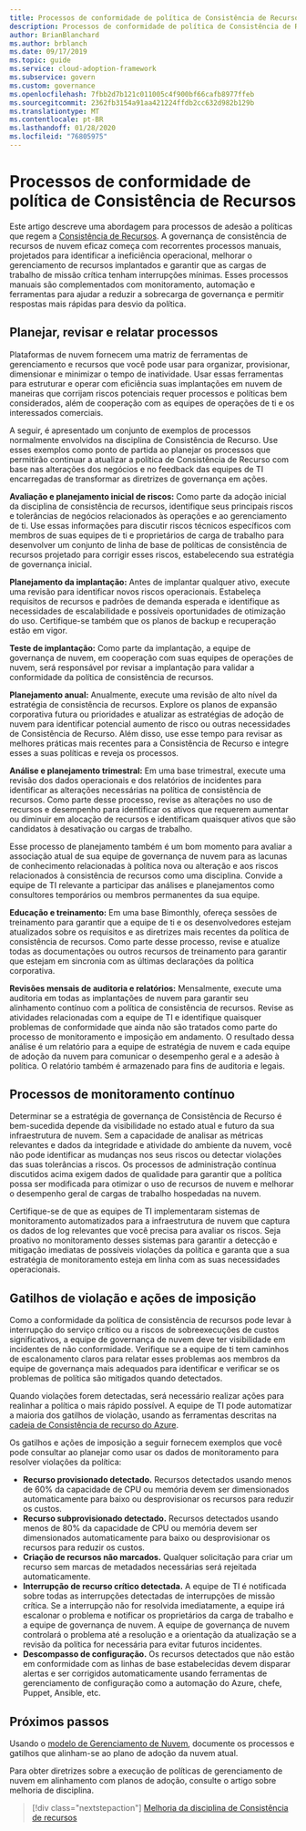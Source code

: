```yaml
---
title: Processos de conformidade de política de Consistência de Recursos
description: Processos de conformidade de política de Consistência de Recursos
author: BrianBlanchard
ms.author: brblanch
ms.date: 09/17/2019
ms.topic: guide
ms.service: cloud-adoption-framework
ms.subservice: govern
ms.custom: governance
ms.openlocfilehash: 7fbb2d7b121c011005c4f900bf66cafb8977ffeb
ms.sourcegitcommit: 2362fb3154a91aa421224ffdb2cc632d982b129b
ms.translationtype: MT
ms.contentlocale: pt-BR
ms.lasthandoff: 01/28/2020
ms.locfileid: "76805975"
---
```

# <a name="resource-consistency-policy-compliance-processes"></a>Processos de conformidade de política de Consistência de Recursos

Este artigo descreve uma abordagem para processos de adesão a políticas que regem a [Consistência de Recursos](./index.md). A governança de consistência de recursos de nuvem eficaz começa com recorrentes processos manuais, projetados para identificar a ineficiência operacional, melhorar o gerenciamento de recursos implantados e garantir que as cargas de trabalho de missão crítica tenham interrupções mínimas. Esses processos manuais são complementados com monitoramento, automação e ferramentas para ajudar a reduzir a sobrecarga de governança e permitir respostas mais rápidas para desvio da política.

## <a name="planning-review-and-reporting-processes"></a>Planejar, revisar e relatar processos

Plataformas de nuvem fornecem uma matriz de ferramentas de gerenciamento e recursos que você pode usar para organizar, provisionar, dimensionar e minimizar o tempo de inatividade. Usar essas ferramentas para estruturar e operar com eficiência suas implantações em nuvem de maneiras que corrijam riscos potenciais requer processos e políticas bem considerados, além de cooperação com as equipes de operações de ti e os interessados comerciais.

A seguir, é apresentado um conjunto de exemplos de processos normalmente envolvidos na disciplina de Consistência de Recurso. Use esses exemplos como ponto de partida ao planejar os processos que permitirão continuar a atualizar a política de Consistência de Recurso com base nas alterações dos negócios e no feedback das equipes de TI encarregadas de transformar as diretrizes de governança em ações.

**Avaliação e planejamento inicial de riscos:** Como parte da adoção inicial da disciplina de consistência de recursos, identifique seus principais riscos e tolerâncias de negócios relacionados às operações e ao gerenciamento de ti. Use essas informações para discutir riscos técnicos específicos com membros de suas equipes de ti e proprietários de carga de trabalho para desenvolver um conjunto de linha de base de políticas de consistência de recursos projetado para corrigir esses riscos, estabelecendo sua estratégia de governança inicial.

**Planejamento da implantação:** Antes de implantar qualquer ativo, execute uma revisão para identificar novos riscos operacionais. Estabeleça requisitos de recursos e padrões de demanda esperada e identifique as necessidades de escalabilidade e possíveis oportunidades de otimização do uso. Certifique-se também que os planos de backup e recuperação estão em vigor.

**Teste de implantação:** Como parte da implantação, a equipe de governança de nuvem, em cooperação com suas equipes de operações de nuvem, será responsável por revisar a implantação para validar a conformidade da política de consistência de recursos.

**Planejamento anual:** Anualmente, execute uma revisão de alto nível da estratégia de consistência de recursos. Explore os planos de expansão corporativa futura ou prioridades e atualizar as estratégias de adoção de nuvem para identificar potencial aumento de risco ou outras necessidades de Consistência de Recurso. Além disso, use esse tempo para revisar as melhores práticas mais recentes para a Consistência de Recurso e integre esses a suas políticas e reveja os processos.

**Análise e planejamento trimestral:** Em uma base trimestral, execute uma revisão dos dados operacionais e dos relatórios de incidentes para identificar as alterações necessárias na política de consistência de recursos. Como parte desse processo, revise as alterações no uso de recursos e desempenho para identificar os ativos que requerem aumentar ou diminuir em alocação de recursos e identificam quaisquer ativos que são candidatos à desativação ou cargas de trabalho.

Esse processo de planejamento também é um bom momento para avaliar a associação atual de sua equipe de governança de nuvem para as lacunas de conhecimento relacionadas à política nova ou alteração e aos riscos relacionados à consistência de recursos como uma disciplina. Convide a equipe de TI relevante a participar das análises e planejamentos como consultores temporários ou membros permanentes da sua equipe.

**Educação e treinamento:** Em uma base Bimonthly, ofereça sessões de treinamento para garantir que a equipe de ti e os desenvolvedores estejam atualizados sobre os requisitos e as diretrizes mais recentes da política de consistência de recursos. Como parte desse processo, revise e atualize todas as documentações ou outros recursos de treinamento para garantir que estejam em sincronia com as últimas declarações da política corporativa.

**Revisões mensais de auditoria e relatórios:** Mensalmente, execute uma auditoria em todas as implantações de nuvem para garantir seu alinhamento contínuo com a política de consistência de recursos. Revise as atividades relacionadas com a equipe de TI e identifique quaisquer problemas de conformidade que ainda não são tratados como parte do processo de monitoramento e imposição em andamento. O resultado dessa análise é um relatório para a equipe de estratégia de nuvem e cada equipe de adoção da nuvem para comunicar o desempenho geral e a adesão à política. O relatório também é armazenado para fins de auditoria e legais.

## <a name="ongoing-monitoring-processes"></a>Processos de monitoramento contínuo

Determinar se a estratégia de governança de Consistência de Recurso é bem-sucedida depende da visibilidade no estado atual e futuro da sua infraestrutura de nuvem. Sem a capacidade de analisar as métricas relevantes e dados da integridade e atividade do ambiente da nuvem, você não pode identificar as mudanças nos seus riscos ou detectar violações das suas tolerâncias a riscos. Os processos de administração contínua discutidos acima exigem dados de qualidade para garantir que a política possa ser modificada para otimizar o uso de recursos de nuvem e melhorar o desempenho geral de cargas de trabalho hospedadas na nuvem.

Certifique-se de que as equipes de TI implementaram sistemas de monitoramento automatizados para a infraestrutura de nuvem que captura os dados de log relevantes que você precisa para avaliar os riscos. Seja proativo no monitoramento desses sistemas para garantir a detecção e mitigação imediatas de possíveis violações da política e garanta que a sua estratégia de monitoramento esteja em linha com as suas necessidades operacionais.

## <a name="violation-triggers-and-enforcement-actions"></a>Gatilhos de violação e ações de imposição

Como a conformidade da política de consistência de recursos pode levar à interrupção do serviço crítico ou a riscos de sobreexecuções de custos significativos, a equipe de governança de nuvem deve ter visibilidade em incidentes de não conformidade. Verifique se a equipe de ti tem caminhos de escalonamento claros para relatar esses problemas aos membros da equipe de governança mais adequados para identificar e verificar se os problemas de política são mitigados quando detectados.

Quando violações forem detectadas, será necessário realizar ações para realinhar a política o mais rápido possível. A equipe de TI pode automatizar a maioria dos gatilhos de violação, usando as ferramentas descritas na [cadeia de Consistência de recurso do Azure](./toolchain.md).

Os gatilhos e ações de imposição a seguir fornecem exemplos que você pode consultar ao planejar como usar os dados de monitoramento para resolver violações da política:

- **Recurso provisionado detectado.** Recursos detectados usando menos de 60% da capacidade de CPU ou memória devem ser dimensionados automaticamente para baixo ou desprovisionar os recursos para reduzir os custos.
- **Recurso subprovisionado detectado.** Recursos detectados usando menos de 80% da capacidade de CPU ou memória devem ser dimensionados automaticamente para baixo ou desprovisionar os recursos para reduzir os custos.
- **Criação de recursos não marcados.** Qualquer solicitação para criar um recurso sem marcas de metadados necessárias será rejeitada automaticamente.
- **Interrupção de recurso crítico detectada.** A equipe de TI é notificada sobre todas as interrupções detectadas de interrupções de missão crítica. Se a interrupção não for resolvida imediatamente, a equipe irá escalonar o problema e notificar os proprietários da carga de trabalho e a equipe de governança de nuvem. A equipe de governança de nuvem controlará o problema até a resolução e a orientação da atualização se a revisão da política for necessária para evitar futuros incidentes.
- **Descompasso de configuração.** Os recursos detectados que não estão em conformidade com as linhas de base estabelecidas devem disparar alertas e ser corrigidos automaticamente usando ferramentas de gerenciamento de configuração como a automação do Azure, chefe, Puppet, Ansible, etc.

## <a name="next-steps"></a>Próximos passos

Usando o [modelo de Gerenciamento de Nuvem](./template.md), documente os processos e gatilhos que alinham-se ao plano de adoção da nuvem atual.

Para obter diretrizes sobre a execução de políticas de gerenciamento de nuvem em alinhamento com planos de adoção, consulte o artigo sobre melhoria de disciplina.

> [!div class="nextstepaction"]
> [Melhoria da disciplina de Consistência de recursos](./discipline-improvement.md)
